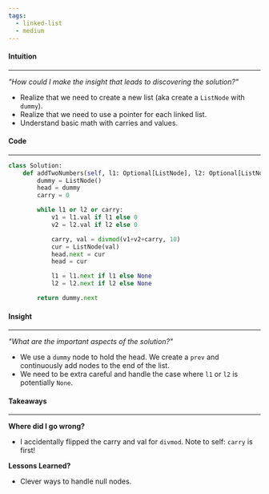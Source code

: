```yaml
---
tags:
  - linked-list
  - medium
---
```

#### Intuition
---
_"How could I make the insight that leads to discovering the solution?"_
- Realize that we need to create a new list (aka create a `ListNode` with `dummy`).
- Realize that we need to use a pointer for each linked list.
- Understand basic math with carries and values.

#### Code
---

```python
class Solution:
    def addTwoNumbers(self, l1: Optional[ListNode], l2: Optional[ListNode]) -> Optional[ListNode]:
        dummy = ListNode()
        head = dummy
        carry = 0

        while l1 or l2 or carry:
            v1 = l1.val if l1 else 0
            v2 = l2.val if l2 else 0

            carry, val = divmod(v1+v2+carry, 10)
            cur = ListNode(val)
            head.next = cur
            head = cur

            l1 = l1.next if l1 else None
            l2 = l2.next if l2 else None

        return dummy.next
```

#### Insight  
---
_"What are the important aspects of the solution?"_
- We use a `dummy` node to hold the head. We create a `prev` and continuously add nodes to the end of the list.
- We need to be extra careful and handle the case where `l1` or `l2` is potentially `None`.

#### Takeaways
---
**Where did I go wrong?**
- I accidentally flipped the carry and val for `divmod`. Note to self: `carry` is first!

**Lessons Learned?**
- Clever ways to handle null nodes.